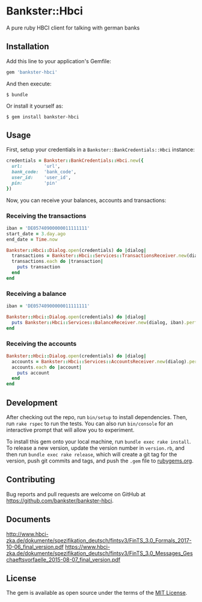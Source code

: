 # Bankster::Hbci

A pure ruby HBCI client for talking with german banks

## Installation

Add this line to your application's Gemfile:

```ruby
gem 'bankster-hbci'
```

And then execute:

    $ bundle

Or install it yourself as:

    $ gem install bankster-hbci

## Usage

First, setup your credentials in a `Bankster::BankCredentials::Hbci` instance:
```ruby
credentials = Bankster::BankCredentials::Hbci.new({
  url:        'url',
  bank_code:  'bank_code',
  user_id:    'user_id',
  pin:        'pin'
})
```

Now, you can receive your balances, accounts and transactions:

### Receiving the transactions

```ruby
iban = 'DE05740900000011111111'
start_date = 3.day.ago
end_date = Time.now

Bankster::Hbci::Dialog.open(credentials) do |dialog|
  transactions = Bankster::Hbci::Services::TransactionsReceiver.new(dialog, iban).perform(start_date, end_date)
  transactions.each do |transaction|
    puts transaction
  end
end
```

### Receiving a balance

```ruby
iban = 'DE05740900000011111111'

Bankster::Hbci::Dialog.open(credentials) do |dialog|
  puts Bankster::Hbci::Services::BalanceReceiver.new(dialog, iban).perform
end
```

### Receiving the accounts

```ruby
Bankster::Hbci::Dialog.open(credentials) do |dialog|
  accounts = Bankster::Hbci::Services::AccountsReceiver.new(dialog).perform
  accounts.each do |account|
    puts account
  end
end
```


## Development

After checking out the repo, run `bin/setup` to install dependencies. Then, run `rake rspec` to run the tests. You can also run `bin/console` for an interactive prompt that will allow you to experiment.

To install this gem onto your local machine, run `bundle exec rake install`. To release a new version, update the version number in `version.rb`, and then run `bundle exec rake release`, which will create a git tag for the version, push git commits and tags, and push the `.gem` file to [rubygems.org](https://rubygems.org).

## Contributing

Bug reports and pull requests are welcome on GitHub at https://github.com/bankster/bankster-hbci.


## Documents

http://www.hbci-zka.de/dokumente/spezifikation_deutsch/fintsv3/FinTS_3.0_Formals_2017-10-06_final_version.pdf
https://www.hbci-zka.de/dokumente/spezifikation_deutsch/fintsv3/FinTS_3.0_Messages_Geschaeftsvorfaelle_2015-08-07_final_version.pdf

## License

The gem is available as open source under the terms of the [MIT License](http://opensource.org/licenses/MIT).


